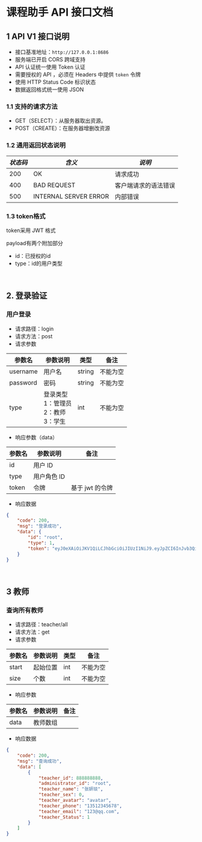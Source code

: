 # 课程助手 API 接口文档

## 1 API V1 接口说明

- 接口基准地址：`http://127.0.0.1:8686`
- 服务端已开启 CORS 跨域支持
- API 认证统一使用 Token 认证
- 需要授权的 API ，必须在 Headers 中提供 `token` 令牌
- 使用 HTTP Status Code 标识状态
- 数据返回格式统一使用 JSON

### 1.1 支持的请求方法

- GET（SELECT）：从服务器取出资源。
- POST（CREATE）：在服务器增删改资源

### 1.2 通用返回状态说明 

| *状态码* | *含义*                | *说明*               |
| -------- | --------------------- | -------------------- |
| 200      | OK                    | 请求成功             |
| 400      | BAD REQUEST           | 客户端请求的语法错误 |
| 500      | INTERNAL SERVER ERROR | 内部错误             |

### 1.3 token格式

token采用 JWT 格式

payload有两个附加部分

- id：已授权的id
- type：id的用户类型

<br>

## 2. 登录验证

### 用户登录

- 请求路径：login
- 请求方法：post
- 请求参数

| 参数名   | 参数说明                                    | 类型   | 备注     |
| -------- | ------------------------------------------- | ------ | -------- |
| username | 用户名                                      | string | 不能为空 |
| password | 密码                                        | string | 不能为空 |
| type     | 登录类型<br>1：管理员<br>2：教师<br>3：学生 | int    | 不能为空 |

- 响应参数（data）

| 参数名 | 参数说明    | 备注            |
| ------ | ----------- | --------------- |
| id     | 用户 ID     |                 |
| type   | 用户角色 ID |                 |
| token  | 令牌        | 基于 jwt 的令牌 |

- 响应数据

```json
{
    "code": 200,
    "msg": "登录成功",
    "data": {
        "id": "root",
        "type": 1,
        "token": "eyJ0eXAiOiJKV1QiLCJhbGciOiJIUzI1NiJ9.eyJpZCI6InJvb3QifQ.3j7-CnhdSrRpwxFx9sewue3i4L0MPBltD2fwQF1jaVA"
    }
}
```

<br>

## 3 教师

### 查询所有教师

- 请求路径：teacher/all
- 请求方法：get
- 请求参数

| 参数名 | 参数说明 | 类型 | 备注     |
| ------ | -------- | ---- | -------- |
| start  | 起始位置 | int  | 不能为空 |
| size   | 个数     | int  | 不能为空 |

- 响应参数

| 参数名 | 参数说明 | 备注 |
| ------ | -------- | ---- |
| data   | 教师数组 |      |

- 响应数据

```json
{
    "code": 200,
    "msg": "查询成功",
    "data": [
        {
            "teacher_id": 888888888,
            "administrator_id": "root",
            "teacher_name": "张妍琰",
            "teacher_sex": 0,
            "teacher_avatar": "avatar",
            "teacher_phone": "13512345678",
            "teacher_email": "123@qq.com",
            "teacher_Status": 1
        }
    ]
}
```

